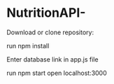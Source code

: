 # NutritionAPI-
Download or clone repository:

run npm install

Enter database link in app.js file

run npm start open localhost:3000
